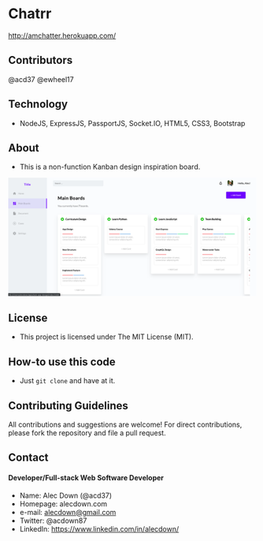 # Chatrr
http://amchatter.herokuapp.com/

## Contributors
@acd37
@ewheel17


## Technology
* NodeJS, ExpressJS, PassportJS, Socket.IO, HTML5, CSS3, Bootstrap

## About
* This is a non-function Kanban design inspiration board.

![screenshot](https://github.com/acd37/task-app-design/blob/master/assets/images/screenshot.png)


## License 
* This project is licensed under The MIT License (MIT).

## How-to use this code
* Just `git clone` and have at it.

## Contributing Guidelines
All contributions and suggestions are welcome!
For direct contributions, please fork the repository and file a pull request. 

## Contact
#### Developer/Full-stack Web Software Developer
* Name: Alec Down (@acd37)
* Homepage: alecdown.com
* e-mail: alecdown@gmail.com
* Twitter: @acdown87
* LinkedIn: https://www.linkedin.com/in/alecdown/
